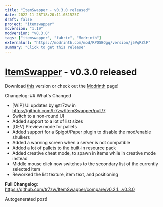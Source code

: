 ```yaml
---
title: "ItemSwapper - v0.3.0 released"
date: 2022-11-28T18:20:11.031525Z
draft: false
project: "itemswapper"
mcversion: "1.19"
modversion: "v0.3.0"
tags: ["itemswapper", "fabric", "Modrinth"]
externalurl: "https://modrinth.com/mod/RPOSBQgq/version/j5VqRZlF"
summary: "Click to get this release"
---
```

# [ItemSwapper](/project/itemswapper) - v0.3.0 released
Download [this](https://modrinth.com/mod/RPOSBQgq/version/j5VqRZlF) version or check out the [Modrinth](https://modrinth.com/mod/RPOSBQgq) page!

Changelog: ## What's Changed
* [WIP] UI updates by @tr7zw in https://github.com/tr7zw/ItemSwapper/pull/7
* Switch to a non-round UI
* Added support to a lot of list sizes
* [DEV] Preview mode for pallets
* Added support for a Spigot/Paper plugin to disable the mod/enable shulkers
* Added a warning screen when a server is not compatible
* Added a lot of pallets to the built-in resource pack
* Added creative cheat mode, to spawn in items while in creative mode instead
* Middle mouse click now switches to the secondary list of the currently selected item
* Reworked the list texture, item text, and positioning


**Full Changelog**: https://github.com/tr7zw/ItemSwapper/compare/v0.2.1...v0.3.0

Autogenerated post!
